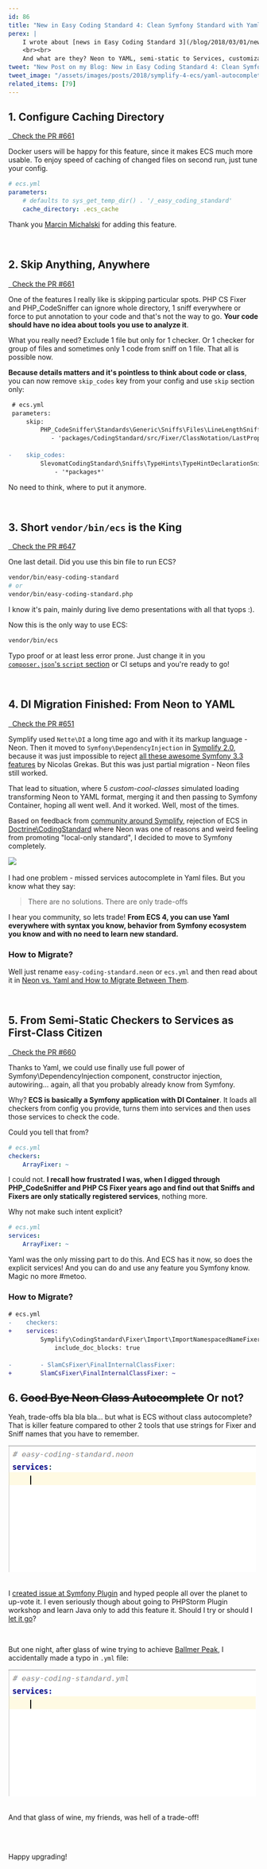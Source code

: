 ```yaml
---
id: 86
title: "New in Easy Coding Standard 4: Clean Symfony Standard with Yaml and Services"
perex: |
    I wrote about [news in Easy Coding Standard 3](/blog/2018/03/01/new-in-symplify-3-4-improvements-in-easy-coding-standard/) a while ago. EasyCodingStandard 4 is released yet (still in alpha), but soon you'll be able to use all the news I'll show you today.
    <br><br>
    And what are they? Neon to YAML, semi-static to Services, customizable caching, even simpler skipper, short bin and more.
tweet: "New Post on my Blog: New in Easy Coding Standard 4: Clean Symfony Standard with Yaml and Services"
tweet_image: "/assets/images/posts/2018/symplify-4-ecs/yaml-autocomplete.gif"
related_items: [79]
---
```


## 1. Configure Caching Directory

<a href="https://github.com/Symplify/Symplify/pull/656" class="btn btn-dark btn-sm mt-2 mb-3">
    <em class="fab fa-github"></em>
    &nbsp;
    Check the PR #661
</a>

Docker users will be happy for this feature, since it makes ECS much more usable. To enjoy speed of caching of changed files on second run, just tune your config.

```yaml
# ecs.yml
parameters:
    # defaults to sys_get_temp_dir() . '/_easy_coding_standard'
    cache_directory: .ecs_cache
```

Thank you [Marcin Michalski](https://github.com/marmichalski) for adding this feature.

<br>

## 2. Skip Anything, Anywhere

<a href="https://github.com/Symplify/Symplify/pull/661" class="btn btn-dark btn-sm mt-2 mb-3">
    <em class="fab fa-github"></em>
    &nbsp;
    Check the PR #661
</a>

One of the features I really like is skipping particular spots. PHP CS Fixer and PHP_CodeSniffer can ignore whole directory, 1 sniff everywhere or force to put annotation to your code and that's not the way to go. **Your code should have no idea about tools you use to analyze it**.

What you really need? Exclude 1 file but only for 1 checker. Or 1 checker for group of files and sometimes only 1 code from sniff on 1 file. That all is possible now.

**Because details matters and it's pointless to think about code or class**, you can now remove `skip_codes` key from your config and use `skip` section only:

```diff
 # ecs.yml
 parameters:
     skip:
         PHP_CodeSniffer\Standards\Generic\Sniffs\Files\LineLengthSniff:
            - 'packages/CodingStandard/src/Fixer/ClassNotation/LastPropertyAndFirstMethodSeparationFixer.php'

-    skip_codes:
         SlevomatCodingStandard\Sniffs\TypeHints\TypeHintDeclarationSniff.UselessDocComment:
             - '*packages*'
```

No need to think, where to put it anymore.

<br>

## 3. Short `vendor/bin/ecs` is the King

<a href="https://github.com/Symplify/Symplify/pull/647" class="btn btn-dark btn-sm mt-2 mb-3">
    <em class="fab fa-github"></em>
    &nbsp;
    Check the PR #647
</a>

One last detail. Did you use this bin file to run ECS?

```bash
vendor/bin/easy-coding-standard
# or
vendor/bin/easy-coding-standard.php
```

I know it's pain, mainly during live demo presentations with all that tyops :).

Now this is the only way to use ECS:

```bash
vendor/bin/ecs
```

Typo proof or at least less error prone. Just change it in you [`composer.json`'s `script` section](https://blog.martinhujer.cz/have-you-tried-composer-scripts/) or CI setups and you're ready to go!

<br>

## 4. DI Migration Finished: From Neon to YAML

<a href="https://github.com/Symplify/Symplify/pull/651" class="btn btn-dark btn-sm mt-2 mb-3">
    <em class="fab fa-github"></em>
    &nbsp;
    Check the PR #651
</a>

Symplify used `Nette\DI` a long time ago and with it its markup language - Neon. Then it moved to `Symfony\DependencyInjection` in [Symplify 2.0](https://github.com/Symplify/Symplify/blob/master/CHANGELOG.md#v200---2017-06-16), because it was just impossible to reject [all these awesome Symfony 3.3 features](/blog/2017/05/07/how-to-refactor-to-new-dependency-injection-features-in-symfony-3-3/) by Nicolas Grekas. But this was just partial migration - Neon files still worked.

That lead to situation, where 5 *custom-cool-classes* simulated loading transforming Neon to YAML format, merging it and then passing to Symfony Container, hoping all went well. And it worked. Well, most of the times.

Based on feedback from [community around Symplify](https://github.com/Symplify/Symplify/issues/565), rejection of ECS in [Doctrine\CodingStandard](https://github.com/doctrine/coding-standard) where Neon was one of reasons and weird feeling from promoting "local-only standard", I decided to move to Symfony completely.

<a href="https://xkcd.com/927/">
    <img src="https://imgs.xkcd.com/comics/standards.png">
</a>

I had one problem - missed services autocomplete in Yaml files. But you know what they say:

<blockquote class="blockquote text-center mt-lg-5 mb-lg-5">
    There are no solutions. There are only trade-offs
</blockquote>

I hear you community, so lets trade! **From ECS 4, you can use Yaml everywhere with syntax you know, behavior from Symfony ecosystem you know and with no need to learn new standard.**

### How to Migrate?

Well just rename `easy-coding-standard.neon` or `ecs.yml` and
 then read about it in [Neon vs. Yaml and How to Migrate Between Them](/blog/2018/03/12/neon-vs-yaml-and-how-to-migrate-between-them/).

<br>

## 5. From Semi-Static Checkers to Services as First-Class Citizen

<a href="https://github.com/Symplify/Symplify/pull/660" class="btn btn-dark btn-sm mt-2 mb-3">
    <em class="fab fa-github"></em>
    &nbsp;
    Check the PR #660
</a>

Thanks to Yaml, we could use finally use full power of Symfony\DependencyInjection component, constructor injection, autowiring... again, all that you probably already know from Symfony.

Why? **ECS is basically a Symfony application with DI Container**. It loads all checkers from config you provide, turns them into services and then uses those services to check the code.

Could you tell that from?

```yaml
# ecs.yml
checkers:
    ArrayFixer: ~
```

I could not. **I recall how frustrated I was, when I digged through PHP_CodeSniffer and PHP CS Fixer years ago and find out that Sniffs and Fixers are only statically registered services**, nothing more.

Why not make such intent explicit?

```yaml
# ecs.yml
services:
    ArrayFixer: ~
```

Yaml was the only missing part to do this. And ECS has it now, so does the explicit services!
And you can do and use any feature you Symfony know. Magic no more #metoo.

### How to Migrate?

```diff
# ecs.yml
-    checkers:
+    services:
         Symplify\CodingStandard\Fixer\Import\ImportNamespacedNameFixer:
             include_doc_blocks: true

-        - SlamCsFixer\FinalInternalClassFixer:
+        SlamCsFixer\FinalInternalClassFixer: ~
```

## 6. <strike>Good Bye Neon Class Autocomplete</strike> Or not?

Yeah, trade-offs bla bla bla... but what is ECS without class autocomplete? That is killer feature compared to other 2 tools that use strings for Fixer and Sniff names that you have to remember.

<div class="text-center">
    <img src="/assets/images/posts/2018/symplify-4-ecs/neon-autocomplete.gif">
</div>
<br>

I [created issue at Symfony Plugin](https://github.com/Haehnchen/idea-php-symfony2-plugin/issues/1153) and hyped people all over the planet to up-vote it. I even seriously though about going to PHPStorm Plugin workshop and learn Java only to add this feature it. Should I try or should I [let it go](https://www.youtube.com/watch?v=L0MK7qz13bU)?

<br>

But one night, after glass of wine trying to achieve [Ballmer Peak](https://xkcd.com/323/), I accidentally made a typo in `.yml` file:

<div class="text-center">
    <img src="/assets/images/posts/2018/symplify-4-ecs/yaml-autocomplete.gif">
</div>
<br>

And that glass of wine, my friends, was hell of a trade-off!

<br><br>

Happy upgrading!
